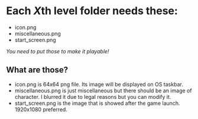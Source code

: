# Each *X*th level folder needs these:
* icon.png
* miscellaneous.png
* start_screen.png

*You need to put those to make it playable!*

## What are those?

* icon.png is 64x64 png file. Its image will be displayed on OS taskbar.
* miscellaneous.png is just miscellaneous but there should be an image of
  character. I blurred it due to legal reasons but you can modify it.
* start_screen.png is the image that is showed after the game launch. 1920x1080 preferred.
